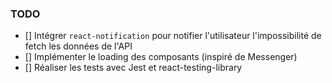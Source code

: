 ### TODO

- [] Intégrer `react-notification` pour notifier l'utilisateur l'impossibilité de fetch les données de l'API
- [] Implémenter le loading des composants (inspiré de Messenger)
- [] Réaliser les tests avec Jest et react-testing-library
